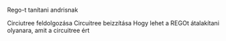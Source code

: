 Rego-t tanítani andrisnak

Circiutree feldolgozása
Circuitree beizzítása
Hogy lehet a REGOt átalakítani olyanara, amit a circuitree ért 